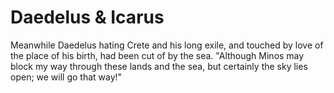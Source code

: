 # Daedelus & Icarus

Meanwhile Daedelus hating Crete and his long exile, and touched by love of the place of his birth, had been cut of by the sea. "Although Minos may block my way through these lands and the sea, but certainly the sky lies open; we will go that way!"

